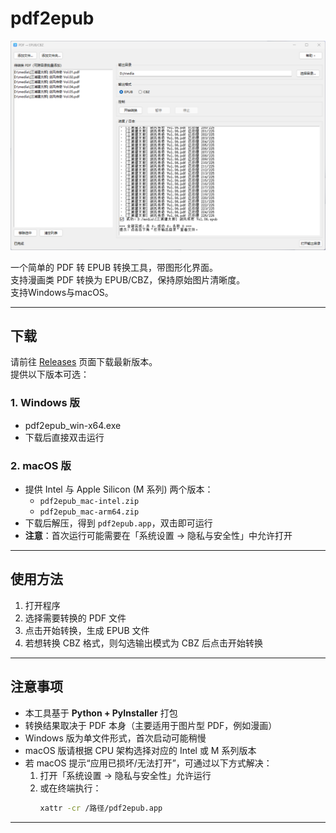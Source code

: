 # pdf2epub

![效果图](screenshot.png)

一个简单的 PDF 转 EPUB 转换工具，带图形化界面。  
支持漫画类 PDF 转换为 EPUB/CBZ，保持原始图片清晰度。  
支持Windows与macOS。

---

## 下载
请前往 [Releases](../../releases) 页面下载最新版本。  
提供以下版本可选：

### 1. Windows 版
- pdf2epub_win-x64.exe
- 下载后直接双击运行

### 2. macOS 版
- 提供 Intel 与 Apple Silicon (M 系列) 两个版本：  
  - `pdf2epub_mac-intel.zip`  
  - `pdf2epub_mac-arm64.zip`  
- 下载后解压，得到 `pdf2epub.app`，双击即可运行  
- **注意**：首次运行可能需要在「系统设置 → 隐私与安全性」中允许打开  

---

## 使用方法
1. 打开程序  
2. 选择需要转换的 PDF 文件  
3. 点击开始转换，生成 EPUB 文件  
4. 若想转换 CBZ 格式，则勾选输出模式为 CBZ 后点击开始转换  

---

## 注意事项
- 本工具基于 **Python + PyInstaller** 打包  
- 转换结果取决于 PDF 本身（主要适用于图片型 PDF，例如漫画）  
- Windows 版为单文件形式，首次启动可能稍慢  
- macOS 版请根据 CPU 架构选择对应的 Intel 或 M 系列版本  
- 若 macOS 提示“应用已损坏/无法打开”，可通过以下方式解决：  
  1. 打开「系统设置 → 隐私与安全性」允许运行  
  2. 或在终端执行：  
     ```bash
     xattr -cr /路径/pdf2epub.app
     ```
     
---

